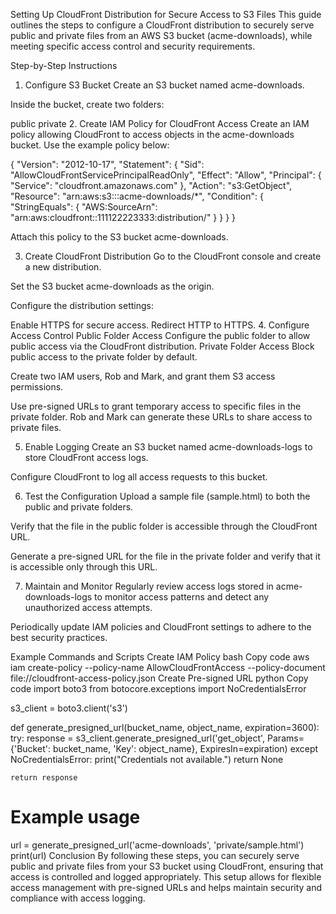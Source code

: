 Setting Up CloudFront Distribution for Secure Access to S3 Files
This guide outlines the steps to configure a CloudFront distribution to securely serve public and private files from an AWS S3 bucket (acme-downloads), while meeting specific access control and security requirements.

Step-by-Step Instructions
1. Configure S3 Bucket
Create an S3 bucket named acme-downloads.

Inside the bucket, create two folders:

public
private
2. Create IAM Policy for CloudFront Access
Create an IAM policy allowing CloudFront to access objects in the acme-downloads bucket. Use the example policy below:

{
    "Version": "2012-10-17",
    "Statement": {
        "Sid": "AllowCloudFrontServicePrincipalReadOnly",
        "Effect": "Allow",
        "Principal": {
            "Service": "cloudfront.amazonaws.com"
        },
        "Action": "s3:GetObject",
        "Resource": "arn:aws:s3:::acme-downloads/*",
        "Condition": {
            "StringEquals": {
                "AWS:SourceArn": "arn:aws:cloudfront::111122223333:distribution/<CloudFront distribution ID>"
            }
        }
    }
}



Attach this policy to the S3 bucket acme-downloads.

3. Create CloudFront Distribution
Go to the CloudFront console and create a new distribution.

Set the S3 bucket acme-downloads as the origin.

Configure the distribution settings:

Enable HTTPS for secure access.
Redirect HTTP to HTTPS.
4. Configure Access Control
Public Folder Access
Configure the public folder to allow public access via the CloudFront distribution.
Private Folder Access
Block public access to the private folder by default.

Create two IAM users, Rob and Mark, and grant them S3 access permissions.

Use pre-signed URLs to grant temporary access to specific files in the private folder. Rob and Mark can generate these URLs to share access to private files.

5. Enable Logging
Create an S3 bucket named acme-downloads-logs to store CloudFront access logs.

Configure CloudFront to log all access requests to this bucket.

6. Test the Configuration
Upload a sample file (sample.html) to both the public and private folders.

Verify that the file in the public folder is accessible through the CloudFront URL.

Generate a pre-signed URL for the file in the private folder and verify that it is accessible only through this URL.

7. Maintain and Monitor
Regularly review access logs stored in acme-downloads-logs to monitor access patterns and detect any unauthorized access attempts.

Periodically update IAM policies and CloudFront settings to adhere to the best security practices.

Example Commands and Scripts
Create IAM Policy
bash
Copy code
aws iam create-policy --policy-name AllowCloudFrontAccess --policy-document file://cloudfront-access-policy.json
Create Pre-signed URL
python
Copy code
import boto3
from botocore.exceptions import NoCredentialsError

s3_client = boto3.client('s3')

def generate_presigned_url(bucket_name, object_name, expiration=3600):
    try:
        response = s3_client.generate_presigned_url('get_object',
                                                    Params={'Bucket': bucket_name, 'Key': object_name},
                                                    ExpiresIn=expiration)
    except NoCredentialsError:
        print("Credentials not available.")
        return None

    return response

# Example usage
url = generate_presigned_url('acme-downloads', 'private/sample.html')
print(url)
Conclusion
By following these steps, you can securely serve public and private files from your S3 bucket using CloudFront, ensuring that access is controlled and logged appropriately. This setup allows for flexible access management with pre-signed URLs and helps maintain security and compliance with access logging.